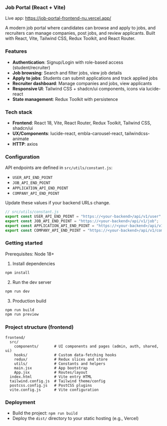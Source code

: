 ### Job Portal (React + Vite)

Live app: https://job-portal-frontend-nu.vercel.app/

A modern job portal where candidates can browse and apply to jobs, and recruiters can manage companies, post jobs, and review applicants. Built with React, Vite, Tailwind CSS, Redux Toolkit, and React Router.

### Features
- **Authentication**: Signup/Login with role-based access (student/recruiter)
- **Job browsing**: Search and filter jobs, view job details
- **Apply to jobs**: Students can submit applications and track applied jobs
- **Recruiter dashboard**: Manage companies and jobs, view applicants
- **Responsive UI**: Tailwind CSS + shadcn/ui components, icons via lucide-react
- **State management**: Redux Toolkit with persistence

### Tech stack
- **Frontend**: React 18, Vite, React Router, Redux Toolkit, Tailwind CSS, shadcn/ui
- **UX/Components**: lucide-react, embla-carousel-react, tailwindcss-animate
- **HTTP**: axios

### Configuration
API endpoints are defined in `src/utils/constant.js`:
- `USER_API_END_POINT`
- `JOB_API_END_POINT`
- `APPLICATION_API_END_POINT`
- `COMPANY_API_END_POINT`

Update these values if your backend URLs change.

```js
// src/utils/constant.js
export const USER_API_END_POINT = "https://<your-backend>/api/v1/user";
export const JOB_API_END_POINT = "https://<your-backend>/api/v1/job";
export const APPLICATION_API_END_POINT = "https://<your-backend>/api/v1/application";
export const COMPANY_API_END_POINT = "https://<your-backend>/api/v1/company";
```

### Getting started
Prerequisites: Node 18+

1) Install dependencies
```bash
npm install
```

2) Run the dev server
```bash
npm run dev
```

3) Production build
```bash
npm run build
npm run preview
```

### Project structure (frontend)
```
frontend/
  src/
    components/       # UI components and pages (admin, auth, shared, ui)
    hooks/            # Custom data-fetching hooks
    redux/            # Redux slices and store
    utils/            # Constants and helpers
    main.jsx          # App bootstrap
    App.jsx           # Routes/layout
  index.html          # Vite entry HTML
  tailwind.config.js  # Tailwind theme/config
  postcss.config.js   # PostCSS plugins
  vite.config.js      # Vite configuration
```

### Deployment
- Build the project: `npm run build`
- Deploy the `dist/` directory to your static hosting (e.g., Vercel)

